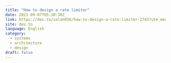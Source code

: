 ```yaml
---
title: "How to design a rate limiter"
date: 2021-09-07T05:30:30Z
link: https://dev.to/salah856/how-to-design-a-rate-limiter-27d3?utm_medium=RSS&utm_source=news.12bit.vn
site: dev.to
language: English
category:
  - systems
  - architecture
  - design
draft: false
---
```

